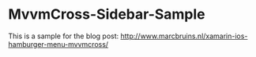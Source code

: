 # MvvmCross-Sidebar-Sample

This is a sample for the blog post: http://www.marcbruins.nl/xamarin-ios-hamburger-menu-mvvmcross/

